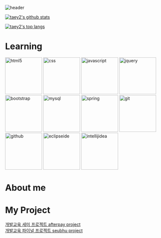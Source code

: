 ![header](https://capsule-render.vercel.app/api?type=slice&color=ceddf2&height=300&section=header&text=taey2&fontSize=70&fontColor=4974a5)

[![taey2's github stats](https://github-readme-stats.vercel.app/api?username=taey2&show_icons=true&theme=dracula)](https://github.com/anuraghazra/github-readme-stats)

[![taey2's top langs](https://github-readme-stats.vercel.app/api/top-langs/?username=taey2&layout=compact&hide=Visual%20Basic&theme=dracula)](https://github.com/anuraghazra/github-readme-stats)


 </hr/>
<h1> Learning </h1>


<img width="120" alt="html5" src="https://github.com/user-attachments/assets/faca0001-9bec-449f-a4ba-7e4ec53eac14" />
<img width="120" alt="css" src="https://github.com/user-attachments/assets/e40d1b81-750d-425e-ab4d-612e100f9476" />
<img width="120" alt="javascript" src="https://github.com/user-attachments/assets/bf4d1f4f-82f8-4a3f-af46-d2f0ebdce758" />
<img width="120" alt="jquery" src="https://github.com/user-attachments/assets/24f51a89-8ad2-461b-84b9-cf776b49cbe3" />
<img width="120" alt="bootstrap" src="https://github.com/user-attachments/assets/dc1b499f-7f3f-4581-838c-a15e9272c159" />
<img width="120" alt="mysql" src="https://github.com/user-attachments/assets/3393e072-d0ce-4d77-a706-f9fdd6f698e0" />
<img width="120" alt="spring" src="https://github.com/user-attachments/assets/5a9db40e-b313-4bdd-bfc8-2157442a2c08" />
<img width="120" alt="git" src="https://github.com/user-attachments/assets/2fc1bec0-84b2-4ed9-9b03-8da14aa86e46" />
<img width="120" alt="github" src="https://github.com/user-attachments/assets/49abd772-dd06-439d-8ab5-f9ba7c79ae59" />
<img width="120" alt="eclipseide" src="https://github.com/user-attachments/assets/b611e393-d31c-490a-b786-e254f621c7fd" />
<img width="120" alt="intellijidea" src="https://github.com/user-attachments/assets/cb9139e8-9ae4-415f-8a17-80c40c1f4dca" />

<h1> About me </h1>


<h1> My Project </h1>
 <a href="https://github.com/taey2/afterpay1"> 개발교육 세미 프로젝트 afterpay project </a><br>
 <a href="https://github.com/taey2/nom-trio"> 개발교육 파이널 프로젝트 seubhu project </a><br>
